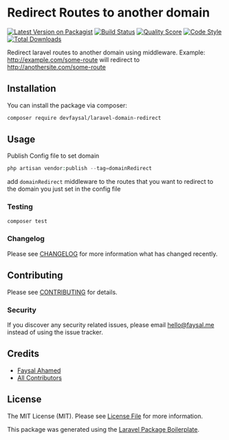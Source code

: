 # Redirect Routes to another domain

[![Latest Version on Packagist](https://img.shields.io/packagist/v/devfaysal/laravel-domain-redirect.svg?style=flat-square)](https://packagist.org/packages/devfaysal/laravel-domain-redirect)
[![Build Status](https://img.shields.io/travis/devfaysal/laravel-domain-redirect/master.svg?style=flat-square)](https://travis-ci.org/devfaysal/laravel-domain-redirect)
[![Quality Score](https://img.shields.io/scrutinizer/g/devfaysal/laravel-domain-redirect.svg?style=flat-square)](https://scrutinizer-ci.com/g/devfaysal/laravel-domain-redirect)
[![Code Style](https://github.styleci.io/repos/179426466/shield?branch=master)](https://github.styleci.io/repos/179426466)
[![Total Downloads](https://img.shields.io/packagist/dt/devfaysal/laravel-domain-redirect.svg?style=flat-square)](https://packagist.org/packages/devfaysal/laravel-domain-redirect)

Redirect laravel routes to another domain using middleware.
Example: http://example.com/some-route will redirect to http://anothersite.com/some-route

## Installation

You can install the package via composer:

```bash
composer require devfaysal/laravel-domain-redirect
```

## Usage
Publish Config file to set domain
``` php
php artisan vendor:publish --tag=domainRedirect
```
add ```domainRedirect``` middleware to the routes that you want to redirect to the domain you just set in the config file

### Testing

``` bash
composer test
```

### Changelog

Please see [CHANGELOG](CHANGELOG.md) for more information what has changed recently.

## Contributing

Please see [CONTRIBUTING](CONTRIBUTING.md) for details.

### Security

If you discover any security related issues, please email hello@faysal.me instead of using the issue tracker.

## Credits

- [Faysal Ahamed](https://github.com/devfaysal)
- [All Contributors](../../contributors)

## License

The MIT License (MIT). Please see [License File](LICENSE.md) for more information.

This package was generated using the [Laravel Package Boilerplate](https://laravelpackageboilerplate.com).
